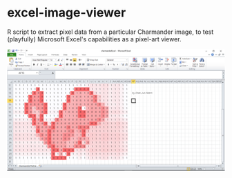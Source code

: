 # excel-image-viewer
R script to extract pixel data from a particular Charmander image, to test (playfully) Microsoft Excel's capabilities as a pixel-art viewer.

![success.png](https://github.com/JunShern/excel-image-viewer/blob/master/success.PNG?raw=true "success.png")
